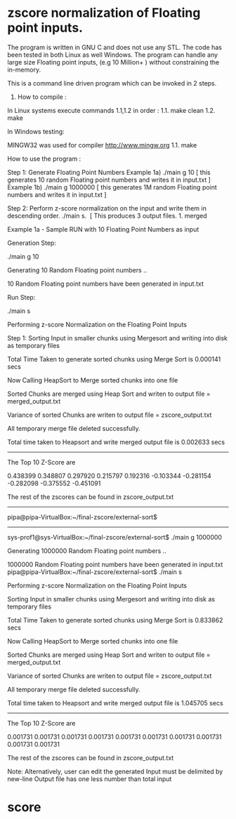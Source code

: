 # zscore normalization of Floating point inputs.

The program is written in GNU C and does not use any STL.
The code has been tested in both Linux as well Windows. 
The program can handle any large size Floating point inputs, (e.g  10 Million+ ) without constraining the in-memory.

This is a command line driven program which can be invoked in 2 steps.

1. How to compile :

In Linux systems execute commands 1.1,1.2 in order : 
1.1. make clean
1.2. make

In Windows testing:

MINGW32 was used for compiler http://www.mingw.org
1.1. make 


How to use the program : 

Step 1: Generate Floating Point Numbers
   Example 1a) ./main g 10  [ this generates 10 random Floating point numbers and writes it in input.txt ]
   Example 1b) ./main g 1000000  [ this generates 1M random Floating point numbers and writes it in input.txt ]

Step 2: Perform z-score normalization on the input and write them in descending order.
  ./main s.  [ This produces 3 output files. 1. merged
  


Example 1a - Sample RUN with 10 Floating Point Numbers as input

Generation Step:

./main g 10


 Generating 10 Random Floating point numbers .. 

 10 Random Floating point numbers have been generated in input.txt

Run Step:

 ./main s


 Performing z-score Normalization on the Floating Point Inputs 

 Step 1: Sorting Input in smaller chunks using Mergesort and writing into disk as temporary files

 Total Time Taken to generate sorted chunks using Merge Sort is 0.000141 secs

 Now Calling HeapSort to Merge sorted chunks into one file

 Sorted Chunks are merged using Heap Sort and writen to output file = merged_output.txt

 Variance of sorted Chunks are writen to output file = zscore_output.txt

 All temporary merge file deleted successfully.

 Total time taken to Heapsort and write merged output file is 0.002633 secs


 ************************************************** 

 The Top 10 Z-Score are 

 0.438399 
 0.348807 
 0.297920 
 0.215797 
 0.192316 
 -0.103344 
 -0.281154 
 -0.282098 
 -0.375552 
 -0.451091 

 The rest of the zscores can be found in zscore_output.txt

 ************************************************** 
pipa@pipa-VirtualBox:~/final-zscore/external-sort$ 


 ************************************************** 

sys-prof1@sys-VirtualBox:~/final-zscore/external-sort$ ./main  g 1000000

 Generating 1000000 Random Floating point numbers .. 

 1000000 Random Floating point numbers have been generated in input.txt
pipa@pipa-VirtualBox:~/final-zscore/external-sort$ ./main s


 Performing z-score Normalization on the Floating Point Inputs 

 Sorting Input in smaller chunks using Mergesort and writing into disk as temporary files

 Total Time Taken to generate sorted chunks using Merge Sort is 0.833862 secs

 Now Calling HeapSort to Merge sorted chunks into one file

 Sorted Chunks are merged using Heap Sort and writen to output file = merged_output.txt

 Variance of sorted Chunks are writen to output file = zscore_output.txt

 All temporary merge file deleted successfully.

 Total time taken to Heapsort and write merged output file is 1.045705 secs


 ************************************************** 

 The Top 10 Z-Score are 

 0.001731 
 0.001731 
 0.001731 
 0.001731 
 0.001731 
 0.001731 
 0.001731 
 0.001731 
 0.001731 
 0.001731 

 The rest of the zscores can be found in zscore_output.txt






Note: Alternatively, user can edit the generated Input must be delimited by new-line
Output file has one less number than total input
# score
